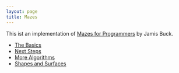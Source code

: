 ```yaml
---
layout: page
title: Mazes
---
```


This ist an implementation of [Mazes for Programmers](https://pragprog.com/titles/jbmaze/mazes-for-programmers/) by Jamis Buck.

- [The Basics](the-basics.html)
- [Next Steps](next-steps.html)
- [More Algorithms](more-algorithms.html)
- [Shapes and Surfaces](shapes-and-surfaces.html)
